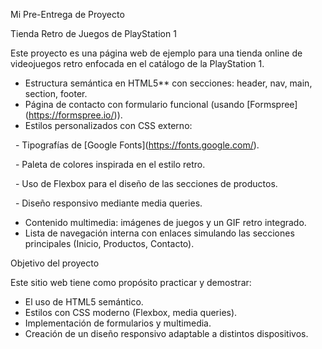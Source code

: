 Mi Pre-Entrega de Proyecto

Tienda Retro de Juegos de PlayStation 1



Este proyecto es una página web de ejemplo para una tienda online de videojuegos retro enfocada en el catálogo de la PlayStation 1.



* Estructura semántica en HTML5\*\* con secciones: header, nav, main, section, footer.
* Página de contacto con formulario funcional (usando \[Formspree](https://formspree.io/)).
* Estilos personalizados con CSS externo:

&nbsp;	- Tipografías de \[Google Fonts](https://fonts.google.com/).

  	- Paleta de colores inspirada en el estilo retro.

  	- Uso de Flexbox para el diseño de las secciones de productos.

 	- Diseño responsivo mediante media queries.

* Contenido multimedia: imágenes de juegos y un GIF retro integrado.
* Lista de navegación interna con enlaces simulando las secciones principales (Inicio, Productos, Contacto).



Objetivo del proyecto



Este sitio web tiene como propósito practicar y demostrar:

* El uso de HTML5 semántico.
* Estilos con CSS moderno (Flexbox, media queries).
* Implementación de formularios y multimedia.
* Creación de un diseño responsivo adaptable a distintos dispositivos.

